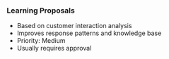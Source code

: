 ### Learning Proposals

- Based on customer interaction analysis
- Improves response patterns and knowledge base
- Priority: Medium
- Usually requires approval
